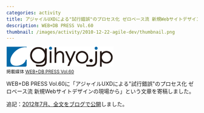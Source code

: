 ```yaml
---
categories: activity
title: アジャイルUXDによる"試行錯誤"のプロセス化 ゼロベース流 新規Webサイトデザインの現場から
description: WEB+DB PRESS Vol.60
thumbnail: /images/activity/2010-12-22-agile-dev/thumbnail.png
---
```


![](/images/activity/2013-01-01-smart-devices/gihyojp_logo.png)  
<small>掲載媒体 [WEB+DB PRESS Vol.60](http://gihyo.jp/magazine/wdpress/archive/2011/vol60)</small>

WEB+DB PRESS Vol.60に「アジャイルUXDによる"試行錯誤"のプロセス化 ゼロベース流 新規Webサイトデザインの現場から」という文章を寄稿しました。

追記：[2012年7月、全文をブログで公開](/blog/2012/07/09/agile-development.html)しました。
